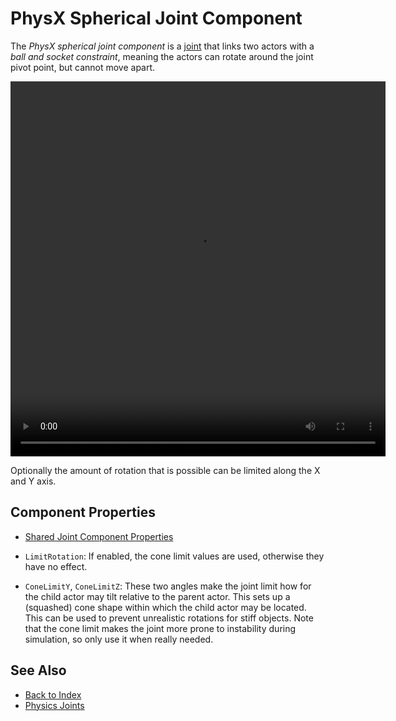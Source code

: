 # PhysX Spherical Joint Component

The *PhysX spherical joint component* is a [joint](physx-joints.md) that links two actors with a *ball and socket constraint*, meaning the actors can rotate around the joint pivot point, but cannot move apart.

<video src="media/spherical-joint.webm" width="600" height="600" autoplay loop></video>

Optionally the amount of rotation that is possible can be limited along the X and Y axis.

## Component Properties

* [Shared Joint Component Properties](physx-joints.md#shared-joint-component-properties)

* `LimitRotation`: If enabled, the cone limit values are used, otherwise they have no effect.
* `ConeLimitY`, `ConeLimitZ`: These two angles make the joint limit how for the child actor may tilt relative to the parent actor. This sets up a (squashed) cone shape within which the child actor may be located. This can be used to prevent unrealistic rotations for stiff objects. Note that the cone limit makes the joint more prone to instability during simulation, so only use it when really needed.

## See Also

* [Back to Index](../../index.md)
* [Physics Joints](physx-joints.md)
